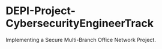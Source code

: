 # DEPI-Project-CybersecurityEngineerTrack
Implementing a Secure Multi-Branch Office Network Project.
